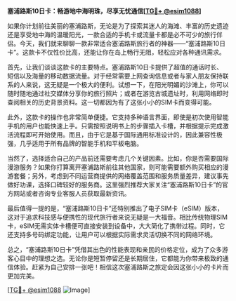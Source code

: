 **塞浦路斯10日卡：畅游地中海明珠，尽享无忧通信[[TG💪+ @esim1088](https://t.me/s/esim1088)]**

如果你计划前往美丽的塞浦路斯，无论是为了探索其迷人的海滩、丰富的历史遗迹还是享受地中海的温暖阳光，一款合适的手机卡或流量卡都是必不可少的旅行伴侣。今天，我们就来聊聊一款非常适合塞浦路斯旅行者的神器——“塞浦路斯10日卡”。这款卡不仅性价比高，还能让你在岛上畅行无阻，轻松应对各种通讯需求。

首先，让我们谈谈这款卡的主要特点。塞浦路斯10日卡提供了超值的通话时长、短信以及海量的移动数据流量。对于经常需要上网查询信息或者与家人朋友保持联系的人来说，这无疑是一个极大的便利。试想一下，在阳光明媚的沙滩上，你可以随时随地通过社交媒体分享你的旅行照片；或者在游览古城遗址时，利用网络即时查阅相关的历史背景资料。这一切都因为有了这张小小的SIM卡而变得可能。

此外，这款卡的操作也非常简单便捷。它支持多种语言界面，即使是初次使用智能手机的用户也能快速上手。只需按照说明书上的步骤插入卡槽，并根据提示完成激活流程即可开始使用。而且，由于它是基于国际通用标准设计的，因此兼容性极强，几乎适用于所有品牌的智能手机和平板电脑。

当然了，选择适合自己的产品前还需要考虑几个关键因素。比如，你是否需要国际漫游服务？如果你打算离开塞浦路斯前往其他国家，则可能需要额外购买相应的漫游套餐；另外，考虑到不同运营商提供的网络覆盖范围和服务质量差异，建议事先做好功课，选择口碑较好的服务商。这里强烈推荐大家关注“塞浦路斯10日卡”的官方网站或者咨询专业客服人员获取最新资讯。

最后值得一提的是，“塞浦路斯10日卡”还特别推出了电子SIM卡（eSIM）版本，这对于追求科技感与便携性的现代旅行者来说无疑是一大福音。相比传统物理SIM卡，eSIM无需实体卡槽便可直接安装到设备中，大大简化了携带过程。同时，它还支持多号码绑定功能，让用户可以根据实际需求灵活切换不同的网络环境。

总之，“塞浦路斯10日卡”凭借其出色的性能表现和亲民的价格定位，成为了众多游客心目中的理想之选。无论你是短暂停留还是长期居住，它都能为你带来极致的通信体验。赶紧为自己安排一张吧！相信这次塞浦路斯之旅定会因这张小小的卡片而更加完美。

[[TG💪+ @esim1088](https://t.me/s/esim1088) ![Image](https://i.postimg.cc/4NQfJmqS/Snipaste-2025-05-13-00-14-12.png)]